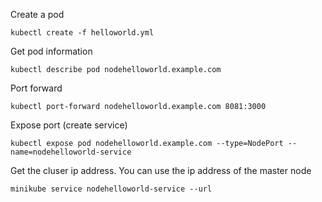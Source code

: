 Create a pod

```
kubectl create -f helloworld.yml
```

Get pod information

```
kubectl describe pod nodehelloworld.example.com
```

Port forward

```
kubectl port-forward nodehelloworld.example.com 8081:3000
```

Expose port (create service)

```
kubectl expose pod nodehelloworld.example.com --type=NodePort --name=nodehelloworld-service
```

Get the cluser ip address. You can use the ip address of the master node

```
minikube service nodehelloworld-service --url
```